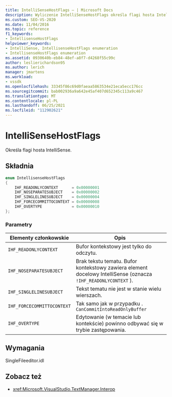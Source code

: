 ```yaml
---
title: IntelliSenseHostFlags — | Microsoft Docs
description: Wyliczenie IntelliSenseHostFlags określa flagi hosta IntelliSense. W tym artykule opisano wartości wyli roku.
ms.custom: SEO-VS-2020
ms.date: 11/04/2016
ms.topic: reference
f1_keywords:
- IntellisenseHostFlags
helpviewer_keywords:
- IntelliSense, IntellisenseHostFlags enumeration
- IntellisenseHostFlags enumeration
ms.assetid: 0930640b-eb84-48ef-a8f7-d4268f55c99c
author: leslierichardson95
ms.author: lerich
manager: jmartens
ms.workload:
- vssdk
ms.openlocfilehash: 33345f86c69d0faeaa5863534e21eca5ecc176cc
ms.sourcegitcommit: bab002936a9a642e45af407d652345c113a9c467
ms.translationtype: MT
ms.contentlocale: pl-PL
ms.lasthandoff: 06/25/2021
ms.locfileid: "112902621"
---
```

# <a name="intellisensehostflags"></a>IntelliSenseHostFlags
Określa flagi hosta IntelliSense.

## <a name="syntax"></a>Składnia

```cpp
enum IntellisenseHostFlags
{
    IHF_READONLYCONTEXT      = 0x00000001
    IHF_NOSEPARATESUBJECT    = 0x00000002
    IHF_SINGLELINESUBJECT    = 0x00000004
    IHF_FORCECOMMITTOCONTEXT = 0x00000008
    IHF_OVERTYPE             = 0x00000010
};
```

### <a name="parameters"></a>Parametry

|Elementy członkowskie|Opis|
|-------------|-----------------|
|`IHF_READONLYCONTEXT`|Bufor kontekstowy jest tylko do odczytu.|
|`IHF_NOSEPARATESUBJECT`|Brak tekstu tematu. Bufor kontekstowy zawiera element docelowy IntelliSense (oznacza `!IHF_READONLYCONTEXT` ).|
|`IHF_SINGLELINESUBJECT`|Tekst tematu nie jest w stanie wielu wierszach.|
|`IHF_FORCECOMMITTOCONTEXT`|Tak samo jak w przypadku . `CanCommitIntoReadOnlyBuffer`|
|`IHF_OVERTYPE`|Edytowanie (w temacie lub kontekście) powinno odbywać się w trybie zastępowania.|

## <a name="requirements"></a>Wymagania
 SingleFileeditor.idl

## <a name="see-also"></a>Zobacz też
- <xref:Microsoft.VisualStudio.TextManager.Interop>
